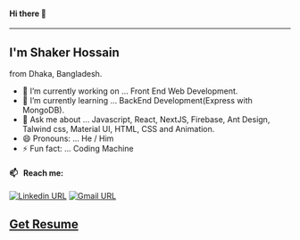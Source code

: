 #### Hi there 👋
___
## I'm Shaker Hossain
from Dhaka, Bangladesh.


- 🔭 I’m currently working on ... Front End Web Development.
- 🌱 I’m currently learning ... BackEnd Development(Express with MongoDB).
- 💬 Ask me about ... Javascript, React, NextJS, Firebase, Ant Design, Talwind css, Material UI, HTML, CSS and Animation.
- 😄 Pronouns: ... He / Him
- ⚡ Fun fact: ... Coding Machine

#### 📫 &nbsp; Reach me:

[![Linkedin URL](https://img.shields.io/badge/social--badge?style=social&label=linkedin&logo=linkedin)](https://www.linkedin.com/in/shaker-hossain-49b2381ba/)
[![Gmail URL](https://img.shields.io/badge/social--badge?style=social&label=email&logo=gmail)](mailto:shaker.hossain87@gmail.com)


## [Get Resume](https://drive.google.com/file/d/1xzEfn0aUgXJkD3hx-O5jgeFpWr0uc3Aj/view?usp=sharing)

<!-- <img width="550px" alt="Shaker Hossain Github Stats"  src="https://github-readme-stats.vercel.app/api?username=shaker87&show_icons=true"/> -->
<!-- </br> -->

<!-- [![Top Langs card](https://github-readme-stats.vercel.app/api/top-langs/?username=shaker87&card_width=550)](https://github.com/Shaker87/) -->
